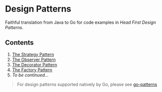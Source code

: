 # Design Patterns

Faithful translation from Java to Go for code examples in *Head First Design Patterns*.

## Contents

1. [The Strategy Pattern](01_the_strategy_pattern/the_strategy_pattern.md)
2. [The Observer Pattern](02_the_observer_pattern/the_observer_pattern.md)
3. [The Decorator Pattern](03_the_decorator_pattern/the_decorator_pattern.md)
4. [The Factory Pattern](04_the_factory_pattern/the_factory_pattern.md)
5. *To be continued...*

> For design patterns supported natively by Go, please see [go-patterns](https://github.com/tmrts/go-patterns)
